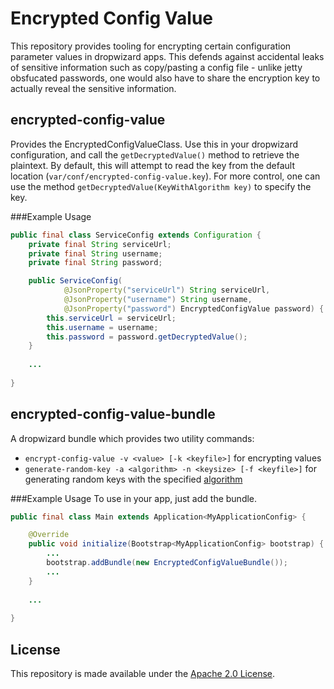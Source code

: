 Encrypted Config Value
======================
This repository provides tooling for encrypting certain configuration parameter values in dropwizard apps. This defends against accidental leaks of sensitive information such as copy/pasting a config file - unlike jetty obsfucated passwords, one would also have to share the encryption key to actually reveal the sensitive information.

encrypted-config-value
----------------------
Provides the EncryptedConfigValueClass. Use this in your dropwizard configuration, and call the `getDecryptedValue()` method to retrieve the plaintext. By default, this will attempt to read the key from the default location (`var/conf/encrypted-config-value.key`). For more control, one can use the method `getDecryptedValue(KeyWithAlgorithm key)` to specify the key.

###Example Usage
```java
public final class ServiceConfig extends Configuration {
    private final String serviceUrl;
    private final String username;
    private final String password;

    public ServiceConfig(
            @JsonProperty("serviceUrl") String serviceUrl,
            @JsonProperty("username") String username,
            @JsonProperty("password") EncryptedConfigValue password) {
        this.serviceUrl = serviceUrl;
        this.username = username;
        this.password = password.getDecryptedValue();
    }
    
    ...
    
}
```


encrypted-config-value-bundle
-----------------------------
A dropwizard bundle which provides two utility commands:
 - `encrypt-config-value -v <value> [-k <keyfile>]` for encrypting values
 - `generate-random-key -a <algorithm> -n <keysize> [-f <keyfile>]` for generating random keys with the specified [algorithm](https://docs.oracle.com/javase/7/docs/technotes/guides/security/StandardNames.html#KeyGenerator)

###Example Usage
To use in your app, just add the bundle.

```java
public final class Main extends Application<MyApplicationConfig> {

    @Override
    public void initialize(Bootstrap<MyApplicationConfig> bootstrap) {
        ...
        bootstrap.addBundle(new EncryptedConfigValueBundle());
        ...
    }
    
    ...
    
}
 ```

License
-------
This repository is made available under the [Apache 2.0 License](http://www.apache.org/licenses/LICENSE-2.0).


